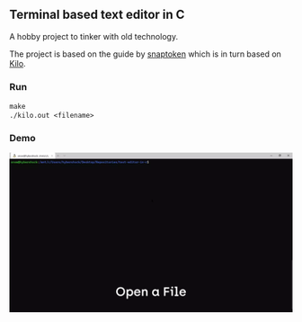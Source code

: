 ## Terminal based text editor in C
A hobby project to tinker with old technology.

The project is based on the guide by [snaptoken](https://viewsourcecode.org/snaptoken/kilo/index.html) which is in turn based on [Kilo](http://antirez.com/news/108).

### Run
```
make
./kilo.out <filename>
```

### Demo
![demo.webp](demo.webp)